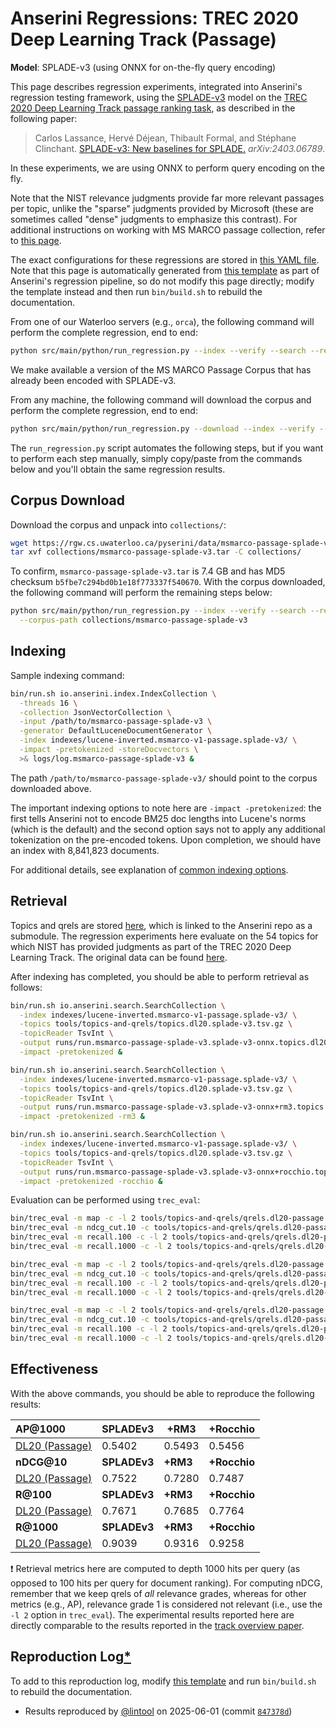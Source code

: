 # Anserini Regressions: TREC 2020 Deep Learning Track (Passage)

**Model**: SPLADE-v3 (using ONNX for on-the-fly query encoding)

This page describes regression experiments, integrated into Anserini's regression testing framework, using the [SPLADE-v3](https://huggingface.co/naver/splade-v3) model on the [TREC 2020 Deep Learning Track passage ranking task](https://trec.nist.gov/data/deep2019.html), as described in the following paper:

> Carlos Lassance, Hervé Déjean, Thibault Formal, and Stéphane Clinchant. [SPLADE-v3: New baselines for SPLADE.](https://arxiv.org/abs/2403.06789) _arXiv:2403.06789_.

In these experiments, we are using ONNX to perform query encoding on the fly.

Note that the NIST relevance judgments provide far more relevant passages per topic, unlike the "sparse" judgments provided by Microsoft (these are sometimes called "dense" judgments to emphasize this contrast).
For additional instructions on working with MS MARCO passage collection, refer to [this page](../../docs/experiments-msmarco-passage.md).

The exact configurations for these regressions are stored in [this YAML file](../../src/main/resources/regression/dl20-passage.splade-v3.onnx.yaml).
Note that this page is automatically generated from [this template](../../src/main/resources/docgen/templates/dl20-passage.splade-v3.onnx.template) as part of Anserini's regression pipeline, so do not modify this page directly; modify the template instead and then run `bin/build.sh` to rebuild the documentation.

From one of our Waterloo servers (e.g., `orca`), the following command will perform the complete regression, end to end:

```bash
python src/main/python/run_regression.py --index --verify --search --regression dl20-passage.splade-v3.onnx
```

We make available a version of the MS MARCO Passage Corpus that has already been encoded with SPLADE-v3.

From any machine, the following command will download the corpus and perform the complete regression, end to end:

```bash
python src/main/python/run_regression.py --download --index --verify --search --regression dl20-passage.splade-v3.onnx
```

The `run_regression.py` script automates the following steps, but if you want to perform each step manually, simply copy/paste from the commands below and you'll obtain the same regression results.

## Corpus Download

Download the corpus and unpack into `collections/`:

```bash
wget https://rgw.cs.uwaterloo.ca/pyserini/data/msmarco-passage-splade-v3.tar -P collections/
tar xvf collections/msmarco-passage-splade-v3.tar -C collections/
```

To confirm, `msmarco-passage-splade-v3.tar` is 7.4 GB and has MD5 checksum `b5fbe7c294bd0b1e18f773337f540670`.
With the corpus downloaded, the following command will perform the remaining steps below:

```bash
python src/main/python/run_regression.py --index --verify --search --regression dl20-passage.splade-v3.onnx \
  --corpus-path collections/msmarco-passage-splade-v3
```

## Indexing

Sample indexing command:

```bash
bin/run.sh io.anserini.index.IndexCollection \
  -threads 16 \
  -collection JsonVectorCollection \
  -input /path/to/msmarco-passage-splade-v3 \
  -generator DefaultLuceneDocumentGenerator \
  -index indexes/lucene-inverted.msmarco-v1-passage.splade-v3/ \
  -impact -pretokenized -storeDocvectors \
  >& logs/log.msmarco-passage-splade-v3 &
```

The path `/path/to/msmarco-passage-splade-v3/` should point to the corpus downloaded above.

The important indexing options to note here are `-impact -pretokenized`: the first tells Anserini not to encode BM25 doc lengths into Lucene's norms (which is the default) and the second option says not to apply any additional tokenization on the pre-encoded tokens.
Upon completion, we should have an index with 8,841,823 documents.

For additional details, see explanation of [common indexing options](../../docs/common-indexing-options.md).

## Retrieval

Topics and qrels are stored [here](https://github.com/castorini/anserini-tools/tree/master/topics-and-qrels), which is linked to the Anserini repo as a submodule.
The regression experiments here evaluate on the 54 topics for which NIST has provided judgments as part of the TREC 2020 Deep Learning Track.
The original data can be found [here](https://trec.nist.gov/data/deep2020.html).

After indexing has completed, you should be able to perform retrieval as follows:

```bash
bin/run.sh io.anserini.search.SearchCollection \
  -index indexes/lucene-inverted.msmarco-v1-passage.splade-v3/ \
  -topics tools/topics-and-qrels/topics.dl20.splade-v3.tsv.gz \
  -topicReader TsvInt \
  -output runs/run.msmarco-passage-splade-v3.splade-v3-onnx.topics.dl20.splade-v3.txt \
  -impact -pretokenized &

bin/run.sh io.anserini.search.SearchCollection \
  -index indexes/lucene-inverted.msmarco-v1-passage.splade-v3/ \
  -topics tools/topics-and-qrels/topics.dl20.splade-v3.tsv.gz \
  -topicReader TsvInt \
  -output runs/run.msmarco-passage-splade-v3.splade-v3-onnx+rm3.topics.dl20.splade-v3.txt \
  -impact -pretokenized -rm3 &

bin/run.sh io.anserini.search.SearchCollection \
  -index indexes/lucene-inverted.msmarco-v1-passage.splade-v3/ \
  -topics tools/topics-and-qrels/topics.dl20.splade-v3.tsv.gz \
  -topicReader TsvInt \
  -output runs/run.msmarco-passage-splade-v3.splade-v3-onnx+rocchio.topics.dl20.splade-v3.txt \
  -impact -pretokenized -rocchio &
```

Evaluation can be performed using `trec_eval`:

```bash
bin/trec_eval -m map -c -l 2 tools/topics-and-qrels/qrels.dl20-passage.txt runs/run.msmarco-passage-splade-v3.splade-v3-onnx.topics.dl20.splade-v3.txt
bin/trec_eval -m ndcg_cut.10 -c tools/topics-and-qrels/qrels.dl20-passage.txt runs/run.msmarco-passage-splade-v3.splade-v3-onnx.topics.dl20.splade-v3.txt
bin/trec_eval -m recall.100 -c -l 2 tools/topics-and-qrels/qrels.dl20-passage.txt runs/run.msmarco-passage-splade-v3.splade-v3-onnx.topics.dl20.splade-v3.txt
bin/trec_eval -m recall.1000 -c -l 2 tools/topics-and-qrels/qrels.dl20-passage.txt runs/run.msmarco-passage-splade-v3.splade-v3-onnx.topics.dl20.splade-v3.txt

bin/trec_eval -m map -c -l 2 tools/topics-and-qrels/qrels.dl20-passage.txt runs/run.msmarco-passage-splade-v3.splade-v3-onnx+rm3.topics.dl20.splade-v3.txt
bin/trec_eval -m ndcg_cut.10 -c tools/topics-and-qrels/qrels.dl20-passage.txt runs/run.msmarco-passage-splade-v3.splade-v3-onnx+rm3.topics.dl20.splade-v3.txt
bin/trec_eval -m recall.100 -c -l 2 tools/topics-and-qrels/qrels.dl20-passage.txt runs/run.msmarco-passage-splade-v3.splade-v3-onnx+rm3.topics.dl20.splade-v3.txt
bin/trec_eval -m recall.1000 -c -l 2 tools/topics-and-qrels/qrels.dl20-passage.txt runs/run.msmarco-passage-splade-v3.splade-v3-onnx+rm3.topics.dl20.splade-v3.txt

bin/trec_eval -m map -c -l 2 tools/topics-and-qrels/qrels.dl20-passage.txt runs/run.msmarco-passage-splade-v3.splade-v3-onnx+rocchio.topics.dl20.splade-v3.txt
bin/trec_eval -m ndcg_cut.10 -c tools/topics-and-qrels/qrels.dl20-passage.txt runs/run.msmarco-passage-splade-v3.splade-v3-onnx+rocchio.topics.dl20.splade-v3.txt
bin/trec_eval -m recall.100 -c -l 2 tools/topics-and-qrels/qrels.dl20-passage.txt runs/run.msmarco-passage-splade-v3.splade-v3-onnx+rocchio.topics.dl20.splade-v3.txt
bin/trec_eval -m recall.1000 -c -l 2 tools/topics-and-qrels/qrels.dl20-passage.txt runs/run.msmarco-passage-splade-v3.splade-v3-onnx+rocchio.topics.dl20.splade-v3.txt
```

## Effectiveness

With the above commands, you should be able to reproduce the following results:

| **AP@1000**                                                                                                  | **SPLADEv3**| **+RM3**  | **+Rocchio**|
|:-------------------------------------------------------------------------------------------------------------|-----------|-----------|-----------|
| [DL20 (Passage)](https://trec.nist.gov/data/deep2020.html)                                                   | 0.5402    | 0.5493    | 0.5456    |
| **nDCG@10**                                                                                                  | **SPLADEv3**| **+RM3**  | **+Rocchio**|
| [DL20 (Passage)](https://trec.nist.gov/data/deep2020.html)                                                   | 0.7522    | 0.7280    | 0.7487    |
| **R@100**                                                                                                    | **SPLADEv3**| **+RM3**  | **+Rocchio**|
| [DL20 (Passage)](https://trec.nist.gov/data/deep2020.html)                                                   | 0.7671    | 0.7685    | 0.7764    |
| **R@1000**                                                                                                   | **SPLADEv3**| **+RM3**  | **+Rocchio**|
| [DL20 (Passage)](https://trec.nist.gov/data/deep2020.html)                                                   | 0.9039    | 0.9316    | 0.9258    |

❗ Retrieval metrics here are computed to depth 1000 hits per query (as opposed to 100 hits per query for document ranking).
For computing nDCG, remember that we keep qrels of _all_ relevance grades, whereas for other metrics (e.g., AP), relevance grade 1 is considered not relevant (i.e., use the `-l 2` option in `trec_eval`).
The experimental results reported here are directly comparable to the results reported in the [track overview paper](https://arxiv.org/abs/2102.07662).

## Reproduction Log[*](../../docs/reproducibility.md)

To add to this reproduction log, modify [this template](../../src/main/resources/docgen/templates/dl20-passage.splade-v3.onnx.template) and run `bin/build.sh` to rebuild the documentation.

+ Results reproduced by [@lintool](https://github.com/lintool) on 2025-06-01 (commit [`847378d`](https://github.com/castorini/anserini/commit/847378da49168629bee56e9e82ff8c1a94a87ef4))
